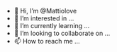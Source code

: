- 👋 Hi, I’m @Mattiolove
- 👀 I’m interested in ...
- 🌱 I’m currently learning ...
- 💞️ I’m looking to collaborate on ...
- 📫 How to reach me ...

<!---
Mattiolove/Mattiolove is a ✨ special ✨ repository because its `README.md` (this file) appears on your GitHub profile.
You can click the Preview link to take a look at your changes.
--->
